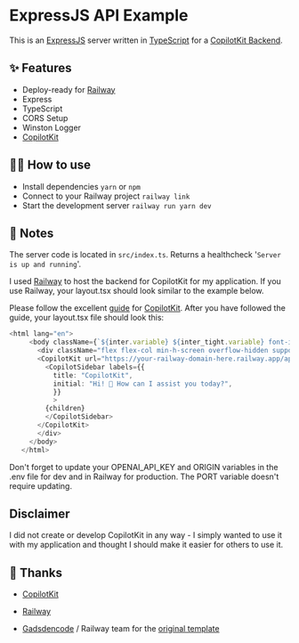 # ExpressJS API Example

This is an [ExpressJS](https://expressjs.com/) server written in [TypeScript](https://www.typescriptlang.org/) for a [CopilotKit Backend](https://www.copilotkit.ai/).

## ✨ Features

- Deploy-ready for [Railway](railway.app)
- Express
- TypeScript
- CORS Setup
- Winston Logger
- [CopilotKit](https://www.copilotkit.ai/)

## 💁‍♀️ How to use

- Install dependencies `yarn` or `npm`
- Connect to your Railway project `railway link`
- Start the development server `railway run yarn dev`

## 📝 Notes

The server code is located in `src/index.ts`. Returns a healthcheck '`Server is up and running`'.

I used [Railway](railway.app) to host the backend for CopilotKit for my application. If you use Railway, your layout.tsx should look similar to the example below.

Please follow the excellent [guide](https://docs.copilotkit.ai/getting-started/quickstart-textarea) for [CopilotKit](https://www.copilotkit.ai/). After you have followed the guide, your layout.tsx file should look this:

 ``` typescript
 <html lang="en">
      <body className={`${inter.variable} ${inter_tight.variable} font-inter antialiased bg-white text-zinc-900 tracking-tight`}>
        <div className="flex flex-col min-h-screen overflow-hidden supports-[overflow:clip]:overflow-clip">
        <CopilotKit url="https://your-railway-domain-here.railway.app/api/v1/chat">
          <CopilotSidebar labels={{
            title: "CopilotKit",
            initial: "Hi! 👋 How can I assist you today?",
            }}
            >
          {children}
          </CopilotSidebar>
        </CopilotKit>
        </div>
      </body>
    </html>
```

Don't forget to update your OPENAI_API_KEY and ORIGIN variables in the .env file for dev and in Railway for production. The PORT variable doesn't require updating.

## Disclaimer

I did not create or develop CopilotKit in any way - I simply wanted to use it with my application and thought I should make it easier for others to use it.

## 👏 Thanks

- [CopilotKit](https://www.copilotkit.ai/)
- [Railway](railway.app)

- [Gadsdencode](https://github.com/gadsdencode) / Railway team for the [original template](https://github.com/railwayapp-templates/expressjs)

